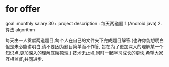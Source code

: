 # for offer
goal                   :monthly salary 30+
project description    : 每天两道题 1.(Android java) 2.算法 algorithm

每天由一人贡献两道题目,每个人在自己的文件夹下完成题目解答.(也许你能想明白但是未必能讲明白,请不要因为题目简单而不作答,
旨在为了更加深入的理解某一个知识点,更加深入的理解底层原理.) 技术无止境,同时一起学习成长的更快,希望大家互相监督,共同进步.
